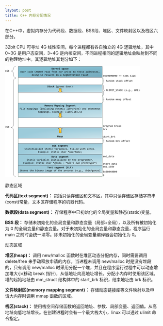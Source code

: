 ```yaml
---
layout: post
title: C++ 内存分配情况
---
```


在C++中，虚拟内存分为代码段、数据段、BSS段、堆区、文件映射区以及栈区六部分。

32bit CPU 可寻址 4G 线性空间，每个进程都有各自独立的 4G 逻辑地址，其中 0~3G 是用户态空间，3~4G 是内核空间，不同进程相同的逻辑地址会映射到不同的物理地址中。其逻辑地址其划分如下： 

![](https://raw.githubusercontent.com/v1otusc/PicBed/master/c%2B%2B_memory.png
)

静态区域

**代码区(text segment)：** 包括只读存储区和文本区，其中只读存储区存储字符串(const)常量，文本区存储程序的机器代码。 

**数据段(data segment)：** 存储程序中已初始化的全局变量和静态(static)变量。

**BSS 段：** 存储未初始化的全局变量和静态变量（局部+全局），以及所有被初始化为 0 的全局变量和静态变量。对于未初始化的全局变量和静态变量，程序运行 main 之前时会统一清零。即未初始化的全局变量编译器会初始化为 0。

动态区域

**堆区(heap)：** 调用 new/malloc 函数时在堆区动态分配内存，同时需要调用 delete/free 来手动释放申请的内存。当进程未调用 new/malloc 时是没有堆段的，只有调用 new/malloc 时采用分配一个堆，并且在程序运行过程中可以动态增加堆大小(移动 break 指针)，从低地址向高地址增长。分配小内存时使用该区域。堆的起始地址由 mm_struct 结构体中的 start_brk 标识，结束地址由 brk 标识。 

**文件映射区(memory mapping segment)：** 存储动态链接库等文件映射以及申请大内存时调用 mmap 函数的区域。

**栈区(stack)：** 使用栈空间存储函数的返回地址、参数、局部变量、返回值。从高地址向低地址增长。在创建进程时会有一个最大栈大小，linux 可以通过 ulimit 命令指定。


